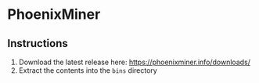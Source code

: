 # PhoenixMiner

## Instructions
1. Download the latest release here:
https://phoenixminer.info/downloads/
2. Extract the contents into the `bins` directory
